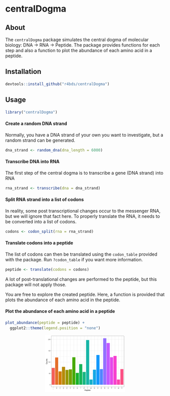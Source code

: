 
<!-- README.md is generated from README.Rmd. Please edit that file -->

# centralDogma

<!-- badges: start -->
<!-- badges: end -->

## About

The `centralDogma` package simulates the central dogma of molecular
biology: DNA -\> RNA -\> Peptide. The package provides functions for
each step and also a function to plot the abundance of each amino acid
in a peptide.

## Installation

``` r
devtools::install_github("r4bds/centralDogma")
```

## Usage

``` r
library("centralDogma")
```

#### Create a random DNA strand

Normally, you have a DNA strand of your own you want to investigate, but
a random strand can be generated.

``` r
dna_strand <- random_dna(dna_length = 6000)
```

#### Transcribe DNA into RNA

The first step of the central dogma is to transcribe a gene (DNA strand)
into RNA

``` r
rna_strand <- transcribe(dna = dna_strand)
```

#### Split RNA strand into a list of codons

In reality, some post transcriptional changes occur to the messenger
RNA, but we will ignore that fact here. To properly translate the RNA,
it needs to be converted into a list of codons.

``` r
codons <- codon_split(rna = rna_strand)
```

#### Translate codons into a peptide

The list of codons can then be translated using the `codon_table`
provided with the package. Run `?codon_table` if you want more
information.

``` r
peptide <- translate(codons = codons)
```

A lot of post-translational changes are performed to the peptide, but
this package will not apply those.

You are free to explore the created peptide. Here, a function is
provided that plots the abundance of each amino acid in the peptide.

#### Plot the abundance of each amino acid in a peptide

``` r
plot_abundance(peptide = peptide) +
  ggplot2::theme(legend.position = "none")
```

<img src="man/figures/README-unnamed-chunk-7-1.png" width="50%" style="display: block; margin: auto;" />
